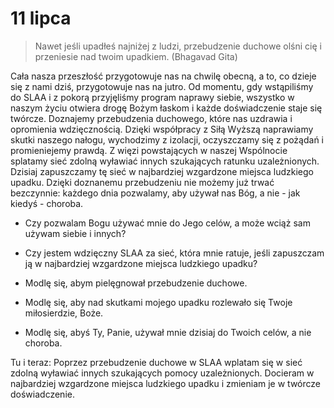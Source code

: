 
# 11 lipca

> Nawet jeśli upadłeś najniżej z ludzi, przebudzenie duchowe olśni cię i przeniesie nad twoim upadkiem. (Bhagavad Gita)

Cała nasza przeszłość przygotowuje nas na chwilę obecną, a to, co dzieje się z nami dziś, przygotowuje nas na jutro. Od momentu, gdy wstąpiliśmy do SLAA i z pokorą przyjęliśmy program naprawy siebie, wszystko w naszym życiu otwiera drogę Bożym łaskom i każde doświadczenie staje się twórcze. Doznajemy przebudzenia duchowego, które nas uzdrawia i opromienia wdzięcznością. Dzięki współpracy z Siłą Wyższą naprawiamy skutki naszego nałogu, wychodzimy z izolacji, oczyszczamy się z pożądań i promieniejemy prawdą. Z więzi powstających w naszej Wspólnocie splatamy sieć zdolną wyławiać innych szukających ratunku uzależnionych. Dzisiaj zapuszczamy tę sieć w najbardziej wzgardzone miejsca ludzkiego upadku. Dzięki doznanemu przebudzeniu nie możemy już trwać bezczynnie: każdego dnia pozwalamy, aby używał nas Bóg, a nie - jak kiedyś - choroba.

- Czy pozwalam Bogu używać mnie do Jego celów, a może wciąż sam używam siebie i innych?
- Czy jestem wdzięczny SLAA za sieć, która mnie ratuje, jeśli zapuszczam ją w najbardziej wzgardzone miejsca ludzkiego upadku?

- Modlę się, abym pielęgnował przebudzenie duchowe.
- Modlę się, aby nad skutkami mojego upadku rozlewało się Twoje miłosierdzie, Boże.
- Modlę się, abyś Ty, Panie, używał mnie dzisiaj do Twoich celów, a nie choroba.

Tu i teraz: Poprzez przebudzenie duchowe w SLAA wplatam się w sieć zdolną wyławiać innych szukających pomocy uzależnionych. Docieram w najbardziej wzgardzone miejsca ludzkiego upadku i zmieniam je w twórcze doświadczenie.
